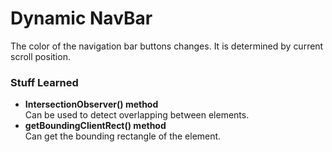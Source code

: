 # Dynamic NavBar
The color of the navigation bar buttons changes. It is determined by current scroll position.

### Stuff Learned
<ul>
    <li> <b>IntersectionObserver() method</b></li>
    Can be used to detect overlapping between elements.
    <li> <b>getBoundingClientRect() method</b></li>
    Can get the bounding rectangle of the element.
</ul>
